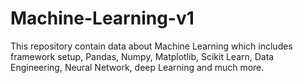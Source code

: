 # Machine-Learning-v1
This repository contain data about Machine Learning which includes framework setup, Pandas, Numpy, Matplotlib, Scikit Learn, Data Engineering, Neural Network, deep Learning and  much more.
